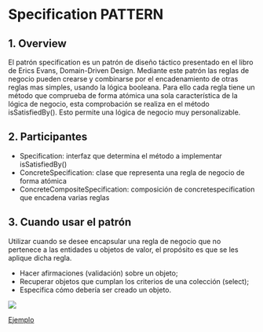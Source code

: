 # Specification PATTERN

## 1. Overview
El patrón specification es un patrón de diseño táctico presentado en el libro de Erics Evans, Domain-Driven Design. Mediante este patrón las reglas de negocio pueden crearse y combinarse por el encadenamiento de otras reglas mas simples, usando la lógica booleana. Para ello cada regla tiene un método que comprueba de forma atómica una sola característica de la lógica de negocio, esta comprobación se realiza en el método isSatisfiedBy(). Esto permite una lógica de negocio muy personalizable. 


## 2. Participantes
* Specification: interfaz que determina el método a implementar isSatisfiedBy()
* ConcreteSpecification: clase que representa una regla de negocio de forma atómica
* ConcreteCompositeSpecification: composición de concretespecification que encadena varias reglas

## 3. Cuando usar el patrón
Utilizar cuando se desee encapsular una regla de negocio que no pertenece a las entidades u objetos de valor, el propósito es que se les aplique dicha regla. 
* Hacer afirmaciones (validación) sobre un objeto;
* Recuperar objetos que cumplan los criterios de una colección (select);
* Especifica cómo debería ser creado un objeto.

![](https://upload.wikimedia.org/wikipedia/commons/8/8b/Specification_UML_v2.png)

[Ejemplo](https://github.com/ajpaez/Learning/tree/master/Design%20Patterms/src/main/java/apr/learning/pattern/architecture/specification)


